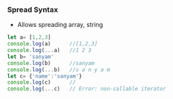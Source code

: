 ### Spread Syntax
- Allows spreading array, string
```js
let a= [1,2,3]
console.log(a)      //[1,2,3]
console.log(...a)   //1 2 3
let b= 'sanyam'
console.log(b)      //sanyam
console.log(...b)   //s a n y a m
let c= {'name':'sanyam'}
console.log(c)      //
console.log(...c)   // Error: non-callable iterator
```